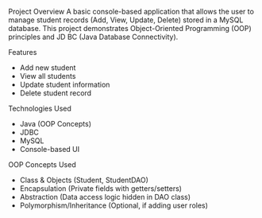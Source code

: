 Project Overview
A basic console-based application that allows the user to manage student records (Add, View, Update, Delete)
stored in a MySQL database. This project demonstrates Object-Oriented Programming (OOP) principles and JD
BC (Java Database Connectivity).

Features
- Add new student
- View all students
- Update student information
- Delete student record
  
Technologies Used
- Java (OOP Concepts)
- JDBC
- MySQL
- Console-based UI
  
OOP Concepts Used
- Class & Objects (Student, StudentDAO)
- Encapsulation (Private fields with getters/setters)
- Abstraction (Data access logic hidden in DAO class)
- Polymorphism/Inheritance (Optional, if adding user roles)
